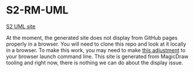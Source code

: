 # S2-RM-UML
[S2 UML site](https://shiny-fiesta-4g5831e.pages.github.io/)

At the moment, the generated site does not display from GitHub pages properly in a browser. You will need to clone this repo and look at it locally in a browser. To make this work, you may need to make [this adjustment](https://docs.nomagic.com/display/MD2021x/Web+Publisher+2.0+report) to your browser launch command line. This site is generated from MagicDraw tooling and right now, there is nothing we can do about the display issue.
